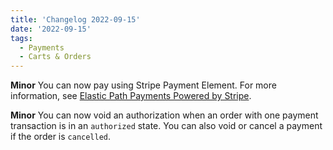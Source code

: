 ```yaml
---
title: 'Changelog 2022-09-15'
date: '2022-09-15'
tags:
  - Payments
  - Carts & Orders
---
```

**Minor** You can now pay using Stripe Payment Element. For more information, see [Elastic Path Payments Powered by Stripe](/docs/payments).

**Minor** You can now void an authorization when an order with one payment transaction is in an `authorized` state. You can also void or cancel a payment if the order is `cancelled`.
